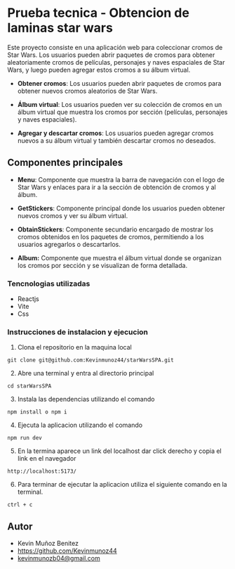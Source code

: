 # Prueba tecnica - Obtencion de laminas star wars

Este proyecto consiste en una aplicación web para coleccionar cromos de Star Wars. Los usuarios pueden abrir paquetes de cromos para obtener aleatoriamente cromos de películas, personajes y naves espaciales de Star Wars, y luego pueden agregar estos cromos a su álbum virtual.

- **Obtener cromos**: Los usuarios pueden abrir paquetes de cromos para obtener nuevos cromos aleatorios de Star Wars.

- **Álbum virtual**: Los usuarios pueden ver su colección de cromos en un álbum virtual que muestra los cromos por sección (películas, personajes y naves espaciales).

- **Agregar y descartar cromos**: Los usuarios pueden agregar cromos nuevos a su álbum virtual y también descartar cromos no deseados.

## Componentes principales

- **Menu**: Componente que muestra la barra de navegación con el logo de Star Wars y enlaces para ir a la sección de obtención de cromos y al álbum.

- **GetStickers**: Componente principal donde los usuarios pueden obtener nuevos cromos y ver su álbum virtual.

- **ObtainStickers**: Componente secundario encargado de mostrar los cromos obtenidos en los paquetes de cromos, permitiendo a los usuarios agregarlos o descartarlos.

- **Album:** Componente que muestra el álbum virtual donde se organizan los cromos por sección y se visualizan de forma detallada.

### Tencnologias utilizadas

- Reactjs
- Vite
- Css

### Instrucciones de instalacion y ejecucion

1. Clona el repositorio en la maquina local
```
git clone git@github.com:Kevinmunoz44/starWarsSPA.git
```

2. Abre una terminal y entra al directorio principal
```
cd starWarsSPA
```

3. Instala las dependencias utilizando el comando
```
npm install o npm i
```

4. Ejecuta la aplicacion utilizando el comando
```
npm run dev
```

5. En la termina aparece un link del localhost dar click derecho y copia el link en el navegador
```
http://localhost:5173/
```

6. Para terminar de ejecutar la aplicacion utiliza el siguiente comando en la terminal.
```
ctrl + c
```

## Autor
- Kevin Muñoz Benitez
- https://github.com/Kevinmunoz44
- kevinmunozb04@gmail.com